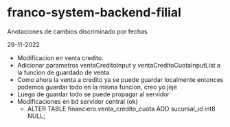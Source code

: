 # franco-system-backend-filial

Anotaciones de cambios discriminado por fechas

29-11-2022

  - Modificacion en venta credito.
  - Adicionar parametros ventaCreditoInput y ventaCreditoCuotaInputList a la funcion de guardado de venta
  - Como ahora la venta a credito ya se puede guardar localmente entonces podemos guardar todo en la misma funcion, creo yo jeje
  - Luego de guardar todo se puede propagar al servidor
  - Modificaciones en bd servidor central (ok)
    - ALTER TABLE financiero.venta_credito_cuota ADD sucursal_id int8 NULL; 

